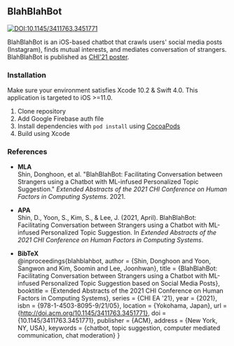 ## BlahBlahBot

[![DOI:10.1145/3411763.3451771](https://zenodo.org/badge/DOI/10.1145/3411763.3451771.svg)](https://doi.org/10.1145/3411763.3451771)

BlahBlahBot is an iOS-based chatbot that crawls users' social media posts (Instagram), finds mutual interests, and mediates conversation of strangers. BlahBlahBot is published as [CHI'21 poster](https://doi.org/10.1145/3411763.3451771).

### Installation

Make sure your environment satisfies Xcode 10.2 & Swift 4.0. This application is targeted to iOS >=11.0.

1. Clone repository
2. Add Google Firebase auth file
3. Install dependencies with `pod install` using [CocoaPods](https://cocoapods.org/)
4. Build using Xcode

### References

- **MLA**<br>Shin, Donghoon, et al. "BlahBlahBot: Facilitating Conversation between Strangers using a Chatbot with ML-infused Personalized Topic Suggestion." *Extended Abstracts of the 2021 CHI Conference on Human Factors in Computing Systems*. 2021.

- **APA**<br>Shin, D., Yoon, S., Kim, S., & Lee, J. (2021, April). BlahBlahBot: Facilitating Conversation between Strangers using a Chatbot with ML-infused Personalized Topic Suggestion. In *Extended Abstracts of the 2021 CHI Conference on Human Factors in Computing Systems*.

- **BibTeX**<br>@inproceedings{blahblahbot, 	author = {Shin, Donghoon and Yoon, Sangwon and Kim, Soomin and Lee, Joonhwan}, 	title = {BlahBlahBot: Facilitating Conversation between Strangers using a Chatbot with ML-infused Personalized Topic Suggestion based on Social Media Posts}, 	booktitle = {Extended Abstracts of the 2021 CHI Conference on Human Factors in Computing Systems}, 	series = {CHI EA '21}, 	year = {2021}, 	isbn = {978-1-4503-8095-9/21/05}, 	location = {Yokohama, Japan}, 	url = {http://doi.acm.org/10.1145/3411763.3451771}, 	doi = {10.1145/3411763.3451771}, 	publisher = {ACM}, 	address = {New York, NY, USA}, 	keywords = {chatbot, topic suggestion, computer mediated communication, chat moderation} } 
